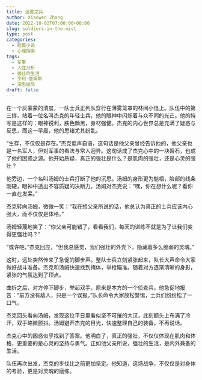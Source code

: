 ```yaml
---
title: 迷雾之兵
author: Xiaowen Zhang
date: 2022-10-02T07:00:00+08:00
slug: soldiers-in-the-mist
type: post
categories:
  - 短篇小说
  - 心理探索
tags:
  - 军事
  - 人性分析
  - 强壮的生活
  - 亨利·詹姆斯
  - 深思结局
draft: false
---
```


在一个灰蒙蒙的清晨，一队士兵正列队穿行在薄雾笼罩的林间小径上。队伍中的第三排，站着一位名叫杰克的年轻士兵，他的眼神中闪烁着与众不同的光芒。他的特写是这样的：眼神锐利，肤色黝黑，身材强健。杰克的内心世界总是充满了疑惑与反思，而这一早晨，他的思绪尤其纷乱。

“生存，不仅仅是存在。”杰克低声自语，这句话是他父亲曾经告诉他的，他父亲也是一名军人，但对军事的看法与常人迥异。这句话成了杰克心中的一块磐石，也成了他的困惑之源。他开始质疑，真正的强壮是什么？是肌肉的强壮，还是心灵的强壮？

他旁边，一个名叫汤姆的士兵打断了他的沉思。汤姆的身形更为魁梧，脸部的线条刚硬，眼神中透出不容质疑的决断力。汤姆对杰克说：“嘿，你在想什么呢？看你一直在发呆。”

杰克转向汤姆，微微一笑：“我在想父亲所说的话，他总认为真正的士兵应该内心强大，而不仅仅是体格。”

汤姆轻蔑地笑了：“你父亲可能错了，看看我们，每天的训练不就是为了让我们变得更强壮吗？”

“或许吧，”杰克回应，“但我总感觉，我们强壮的外壳下，隐藏着多么脆弱的灵魂。”

这时，远处突然传来了急促的脚步声。整队士兵立刻紧张起来，队长大声命令大家做好战斗准备。杰克和汤姆快速找到掩体，举枪瞄准。随着对方逐渐清晰的身影，紧张的气氛达到了顶点。

曲折之后，对方停下脚步，举起双手，原来是本方的一个侦查兵。他急促地报告：“前方没有敌人，只是一个误报。”队长命令大家放松警惕，士兵们纷纷松了一口气。

杰克回头看向汤姆，发现这位平日里看似坚不可摧的大汉，此刻额头上布满了冷汗，双手略微颤抖。汤姆避开杰克的目光，快速整理自己的装备，不再说话。

杰克心中的困惑似乎找到了答案。他明白了，真正的强壮，不仅仅体现在肌肉和体格，更重要的是心灵的坚持与勇气。正如他父亲所说，强壮的生活，是内外兼备的生活。

队伍再次出发，杰克的步伐比之前更加坚定。他知道，这场战争，不仅仅是对身体的考验，更是对灵魂的磨练。
